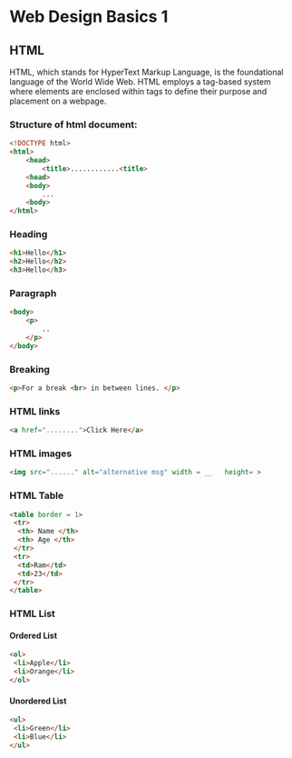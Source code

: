 # Web Design Basics 1
## HTML
HTML, which stands for HyperText Markup Language, is the foundational language of the World Wide Web. HTML employs a tag-based system where elements are enclosed within tags to define their purpose and placement on a webpage.
### Structure of html document:
```html
<!DOCTYPE html>
<html>
    <head>
        <title>............<title>
    <head>
    <body>
        ...
    <body>
</html>
```
### Heading 
``` html
<h1>Hello</h1>
<h2>Hello</h2>
<h3>Hello</h3>
```
### Paragraph
``` html
<body>
    <p>
        ..
    </p>
</body>
```
### Breaking
``` html
<p>For a break <br> in between lines. </p>
```
### HTML links
``` html
<a href="........">Click Here</a>
```
### HTML images
``` html
<img src="......" alt="alternative msg" width = __   height= > 
```
### HTML Table
```html
<table border = 1>
 <tr>
  <th> Name </th>
  <th> Age </th>
 </tr>
 <tr>
  <td>Ram</td>
  <td>23</td>
 </tr>
</table>
```
### HTML List
#### Ordered List
```html
<ol>
 <li>Apple</li>
 <li>Orange</li>
</ol>
```
#### Unordered List
```html
<ul>
 <li>Green</li>
 <li>Blue</li>
</ul>
```





